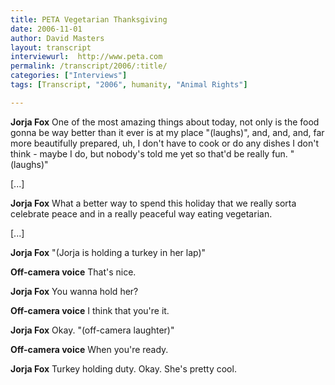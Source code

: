 ```yaml
---
title: PETA Vegetarian Thanksgiving
date: 2006-11-01
author: David Masters
layout: transcript
interviewurl:  http://www.peta.com
permalink: /transcript/2006/:title/
categories: ["Interviews"]
tags: [Transcript, "2006", humanity, "Animal Rights"]

---
```


**Jorja Fox** One of the most amazing things about today, not only is the food gonna be way better than it ever is at my place "(laughs)", and, and, and, far more beautifully prepared, uh, I don't have to cook or do any dishes I don't think - maybe I do, but nobody's told me yet so that'd be really fun. "(laughs)"

[...]

**Jorja Fox** What a better way to spend this holiday that we really sorta celebrate peace and in a really peaceful way eating vegetarian.

[...]

**Jorja Fox** "(Jorja is holding a turkey in her lap)"

**Off-camera voice** That's nice.

**Jorja Fox** You wanna hold her?

**Off-camera voice** I think that you're it.

**Jorja Fox** Okay. "(off-camera laughter)"

**Off-camera voice** When you're ready.

**Jorja Fox** Turkey holding duty. Okay. She's pretty cool.
